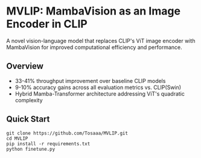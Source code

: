 # MVLIP: MambaVision as an Image Encoder in CLIP

A novel vision-language model that replaces CLIP's ViT image encoder with MambaVision for improved computational efficiency and performance.

## Overview
- 33-41% throughput improvement over baseline CLIP models
- 9-10% accuracy gains across all evaluation metrics vs. CLIP(Swin)
- Hybrid Mamba-Transformer architecture addressing ViT's quadratic complexity

## Quick Start
```
git clone https://github.com/Tosaaa/MVLIP.git
cd MVLIP
pip install -r requirements.txt
python finetune.py
```
